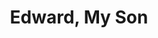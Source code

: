 ---
title: Edward, My Son
year: 1949
opening_date: 1949-11-25
closing_date: 1949-12-03
layout: productions
image:
image_caption:
image_credit:
playbill: 
category: 
details:
  Theatre: Theatre Jacksonville
  Venue: Little Theatre
cast:
  Burton: Bill Gibbs
  Arnold Holt: Bob Greer
  Dr. Larry Parker: Charles J. Broyles
  Hanray: Elmo Lehman
  Summers: Gene Sayre
  Dr. Waxman: Henry Covington
  Mr. Prothero: Richard Kaszner
  Harry Soames: William Baxter
  Eileen Perry: Marjorie Norris
  Ellerby: W.R. Becht
  Evelyn Holt: Suzanne Pallister
  Phyllis Maxwell: Twilla Turner
  Betty Fowler: Yolly Edmunds
orchestra:
crew:
  Director: Paul E. Geisenhof
  Stage Manager: Margaret Lafferty
  Set and Lighting Design: Duke LeBrun
  Make-up Chairman: Mrs. Budd Porter
  Light Controls:
    - Natalie Clarke
    - Su Hawkins
  Scene Construction:
    - Betty Salter
    - Bill Gibbs
    - David Salter
    - Don Wright
    - E.P. Kellogg
    - Edward Keisling
    - Gene Sayre
    - Karen O'Shaughnessy
    - Leville Richardson
    - Maudie LeBrun 
    - Richard Kirkpatrick
    - Velda Lindstrom
    - Vivienne Salter
  Wardrobe Coordinator: Carolina Rawls
  Wardrobe Mistress: Vonnie Patton
  Wardrobe Assistant:
    - Anne Pafford Welch
    - Bebe Jordan
    - E.L. Patton, Jr.
    - Joyce Lamont
    - Karen O'Shaughnessy
    - Polly Clendenning
    - Vivienne Salter
  Properties Chairman: Margaret Gift
  Properties Assistant:
    - Barbara Bailey
    - L.J. Gift
    - Marjorie Luhring
    - Mrs. W. E. Heaney
    - Sue Miller
  Make-up assistant:
    - Don Heebner
    - Dorothy Mortenson
    - Edna B. Spindel
    - Eula Mae Snow
    - Helen List
    - Jay Harder
    - Jocelyn Brown
    - Laurel Barton
external_links:
---